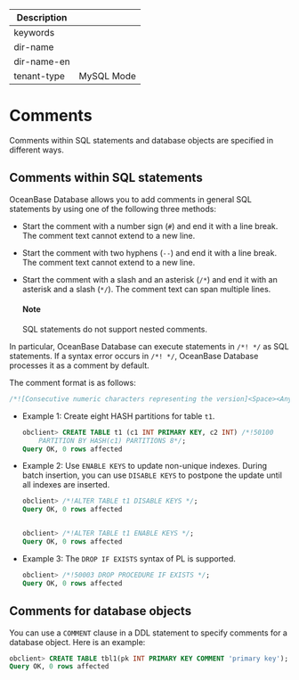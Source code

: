 | Description   |                 |
|---------------|-----------------|
| keywords      |                 |
| dir-name      |                 |
| dir-name-en   |                 |
| tenant-type   | MySQL Mode      |

# Comments

Comments within SQL statements and database objects are specified in different ways.

## Comments within SQL statements

OceanBase Database allows you to add comments in general SQL statements by using one of the following three methods:

* Start the comment with a number sign (`#`) and end it with a line break. The comment text cannot extend to a new line.

* Start the comment with two hyphens (`--`) and end it with a line break. The comment text cannot extend to a new line.

* Start the comment with a slash and an asterisk (`/*`) and end it with an asterisk and a slash (`*/`). The comment text can span multiple lines.

  <main id="notice" type='explain'>
    <h4>Note</h4>
    <p>SQL statements do not support nested comments. </p>
  </main>

In particular, OceanBase Database can execute statements in `/*! */` as SQL statements. If a syntax error occurs in `/*! */`, OceanBase Database processes it as a comment by default.

The comment format is as follows:

```sql
/*![Consecutive numeric characters representing the version]<Space><Any SQL statement>*/
```

* Example 1: Create eight HASH partitions for table `t1`.

   ```sql
   obclient> CREATE TABLE t1 (c1 INT PRIMARY KEY, c2 INT) /*!50100
       PARTITION BY HASH(c1) PARTITIONS 8*/;
   Query OK, 0 rows affected
   ```

* Example 2: Use `ENABLE KEYS` to update non-unique indexes. During batch insertion, you can use `DISABLE KEYS` to postpone the update until all indexes are inserted.

   ```sql
   obclient> /*!ALTER TABLE t1 DISABLE KEYS */;
   Query OK, 0 rows affected


   obclient> /*!ALTER TABLE t1 ENABLE KEYS */;
   Query OK, 0 rows affected
   ```

* Example 3: The `DROP IF EXISTS` syntax of PL is supported.

   ```sql
   obclient> /*!50003 DROP PROCEDURE IF EXISTS */;
   Query OK, 0 rows affected
   ```

## Comments for database objects

You can use a `COMMENT` clause in a DDL statement to specify comments for a database object. Here is an example:

```sql
obclient> CREATE TABLE tbl1(pk INT PRIMARY KEY COMMENT 'primary key');
Query OK, 0 rows affected
```